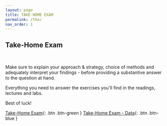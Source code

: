 ```yaml
---
layout: page
title: TAKE-HOME EXAM
permalink: /the/
nav_order: 1
---
```


## Take-Home Exam
<br>

Make sure to explain your approach & strategy, choice of methods and adequately interpret your findings - before providing a substantive answer to the question at hand.

Everything you need to answer the exercises you'll find in the readings, lectures and labs.

Best of luck!

[Take-Home Exam](){: .btn .btn-green }
[Take-Home Exam - Data](https://raw.githubusercontent.com/bayreuth-politics/CI24/gh-pages/docs/assignment/dta){: .btn .btn-blue }
